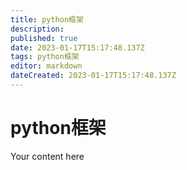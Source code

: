 ```yaml
---
title: python框架
description: 
published: true
date: 2023-01-17T15:17:48.137Z
tags: python框架
editor: markdown
dateCreated: 2023-01-17T15:17:48.137Z
---
```


# python框架
Your content here